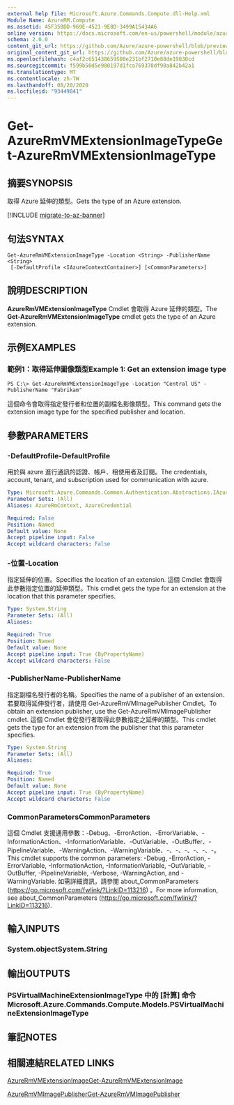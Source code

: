 ```yaml
---
external help file: Microsoft.Azure.Commands.Compute.dll-Help.xml
Module Name: AzureRM.Compute
ms.assetid: 45F35BDD-969E-4521-9E8D-3499A15434A6
online version: https://docs.microsoft.com/en-us/powershell/module/azurerm.compute/get-azurermvmextensionimagetype
schema: 2.0.0
content_git_url: https://github.com/Azure/azure-powershell/blob/preview/src/ResourceManager/Compute/Commands.Compute/help/Get-AzureRmVMExtensionImageType.md
original_content_git_url: https://github.com/Azure/azure-powershell/blob/preview/src/ResourceManager/Compute/Commands.Compute/help/Get-AzureRmVMExtensionImageType.md
ms.openlocfilehash: c4af2c651438659508e231bf2710e88de19830cd
ms.sourcegitcommit: f599b50d5e980197d1fca769378df90a842b42a1
ms.translationtype: MT
ms.contentlocale: zh-TW
ms.lasthandoff: 08/20/2020
ms.locfileid: "93449841"
---
```

# <span data-ttu-id="ec866-101">Get-AzureRmVMExtensionImageType</span><span class="sxs-lookup"><span data-stu-id="ec866-101">Get-AzureRmVMExtensionImageType</span></span>

## <span data-ttu-id="ec866-102">摘要</span><span class="sxs-lookup"><span data-stu-id="ec866-102">SYNOPSIS</span></span>
<span data-ttu-id="ec866-103">取得 Azure 延伸的類型。</span><span class="sxs-lookup"><span data-stu-id="ec866-103">Gets the type of an Azure extension.</span></span>

[!INCLUDE [migrate-to-az-banner](../../includes/migrate-to-az-banner.md)]

## <span data-ttu-id="ec866-104">句法</span><span class="sxs-lookup"><span data-stu-id="ec866-104">SYNTAX</span></span>

```
Get-AzureRmVMExtensionImageType -Location <String> -PublisherName <String>
 [-DefaultProfile <IAzureContextContainer>] [<CommonParameters>]
```

## <span data-ttu-id="ec866-105">說明</span><span class="sxs-lookup"><span data-stu-id="ec866-105">DESCRIPTION</span></span>
<span data-ttu-id="ec866-106">**AzureRmVMExtensionImageType** Cmdlet 會取得 Azure 延伸的類型。</span><span class="sxs-lookup"><span data-stu-id="ec866-106">The **Get-AzureRmVMExtensionImageType** cmdlet gets the type of an Azure extension.</span></span>

## <span data-ttu-id="ec866-107">示例</span><span class="sxs-lookup"><span data-stu-id="ec866-107">EXAMPLES</span></span>

### <span data-ttu-id="ec866-108">範例1：取得延伸圖像類型</span><span class="sxs-lookup"><span data-stu-id="ec866-108">Example 1: Get an extension image type</span></span>
```
PS C:\> Get-AzureRmVMExtensionImageType -Location "Central US" -PublisherName "Fabrikam"
```

<span data-ttu-id="ec866-109">這個命令會取得指定發行者和位置的副檔名影像類型。</span><span class="sxs-lookup"><span data-stu-id="ec866-109">This command gets the extension image type for the specified publisher and location.</span></span>

## <span data-ttu-id="ec866-110">參數</span><span class="sxs-lookup"><span data-stu-id="ec866-110">PARAMETERS</span></span>

### <span data-ttu-id="ec866-111">-DefaultProfile</span><span class="sxs-lookup"><span data-stu-id="ec866-111">-DefaultProfile</span></span>
<span data-ttu-id="ec866-112">用於與 azure 進行通訊的認證、帳戶、租使用者及訂閱。</span><span class="sxs-lookup"><span data-stu-id="ec866-112">The credentials, account, tenant, and subscription used for communication with azure.</span></span>

```yaml
Type: Microsoft.Azure.Commands.Common.Authentication.Abstractions.IAzureContextContainer
Parameter Sets: (All)
Aliases: AzureRmContext, AzureCredential

Required: False
Position: Named
Default value: None
Accept pipeline input: False
Accept wildcard characters: False
```

### <span data-ttu-id="ec866-113">-位置</span><span class="sxs-lookup"><span data-stu-id="ec866-113">-Location</span></span>
<span data-ttu-id="ec866-114">指定延伸的位置。</span><span class="sxs-lookup"><span data-stu-id="ec866-114">Specifies the location of an extension.</span></span>
<span data-ttu-id="ec866-115">這個 Cmdlet 會取得此參數指定位置的延伸類型。</span><span class="sxs-lookup"><span data-stu-id="ec866-115">This cmdlet gets the type for an extension at the location that this parameter specifies.</span></span>

```yaml
Type: System.String
Parameter Sets: (All)
Aliases:

Required: True
Position: Named
Default value: None
Accept pipeline input: True (ByPropertyName)
Accept wildcard characters: False
```

### <span data-ttu-id="ec866-116">-PublisherName</span><span class="sxs-lookup"><span data-stu-id="ec866-116">-PublisherName</span></span>
<span data-ttu-id="ec866-117">指定副檔名發行者的名稱。</span><span class="sxs-lookup"><span data-stu-id="ec866-117">Specifies the name of a publisher of an extension.</span></span>
<span data-ttu-id="ec866-118">若要取得延伸發行者，請使用 Get-AzureRmVMImagePublisher Cmdlet。</span><span class="sxs-lookup"><span data-stu-id="ec866-118">To obtain an extension publisher, use the Get-AzureRmVMImagePublisher cmdlet.</span></span>
<span data-ttu-id="ec866-119">這個 Cmdlet 會從發行者取得此參數指定之延伸的類型。</span><span class="sxs-lookup"><span data-stu-id="ec866-119">This cmdlet gets the type for an extension from the publisher that this parameter specifies.</span></span>

```yaml
Type: System.String
Parameter Sets: (All)
Aliases:

Required: True
Position: Named
Default value: None
Accept pipeline input: True (ByPropertyName)
Accept wildcard characters: False
```

### <span data-ttu-id="ec866-120">CommonParameters</span><span class="sxs-lookup"><span data-stu-id="ec866-120">CommonParameters</span></span>
<span data-ttu-id="ec866-121">這個 Cmdlet 支援通用參數：-Debug、-ErrorAction、-ErrorVariable、-InformationAction、-InformationVariable、-OutVariable、-OutBuffer、-PipelineVariable、-WarningAction、-WarningVariable、-、-、-、-、-、-。</span><span class="sxs-lookup"><span data-stu-id="ec866-121">This cmdlet supports the common parameters: -Debug, -ErrorAction, -ErrorVariable, -InformationAction, -InformationVariable, -OutVariable, -OutBuffer, -PipelineVariable, -Verbose, -WarningAction, and -WarningVariable.</span></span> <span data-ttu-id="ec866-122">如需詳細資訊，請參閱 about_CommonParameters (https://go.microsoft.com/fwlink/?LinkID=113216) 。</span><span class="sxs-lookup"><span data-stu-id="ec866-122">For more information, see about_CommonParameters (https://go.microsoft.com/fwlink/?LinkID=113216).</span></span>

## <span data-ttu-id="ec866-123">輸入</span><span class="sxs-lookup"><span data-stu-id="ec866-123">INPUTS</span></span>

### <span data-ttu-id="ec866-124">System.object</span><span class="sxs-lookup"><span data-stu-id="ec866-124">System.String</span></span>

## <span data-ttu-id="ec866-125">輸出</span><span class="sxs-lookup"><span data-stu-id="ec866-125">OUTPUTS</span></span>

### <span data-ttu-id="ec866-126">PSVirtualMachineExtensionImageType 中的 [計算] 命令</span><span class="sxs-lookup"><span data-stu-id="ec866-126">Microsoft.Azure.Commands.Compute.Models.PSVirtualMachineExtensionImageType</span></span>

## <span data-ttu-id="ec866-127">筆記</span><span class="sxs-lookup"><span data-stu-id="ec866-127">NOTES</span></span>

## <span data-ttu-id="ec866-128">相關連結</span><span class="sxs-lookup"><span data-stu-id="ec866-128">RELATED LINKS</span></span>

[<span data-ttu-id="ec866-129">AzureRmVMExtensionImage</span><span class="sxs-lookup"><span data-stu-id="ec866-129">Get-AzureRmVMExtensionImage</span></span>](./Get-AzureRmVMExtensionImage.md)

[<span data-ttu-id="ec866-130">AzureRmVMImagePublisher</span><span class="sxs-lookup"><span data-stu-id="ec866-130">Get-AzureRmVMImagePublisher</span></span>](./Get-AzureRmVMImagePublisher.md)


